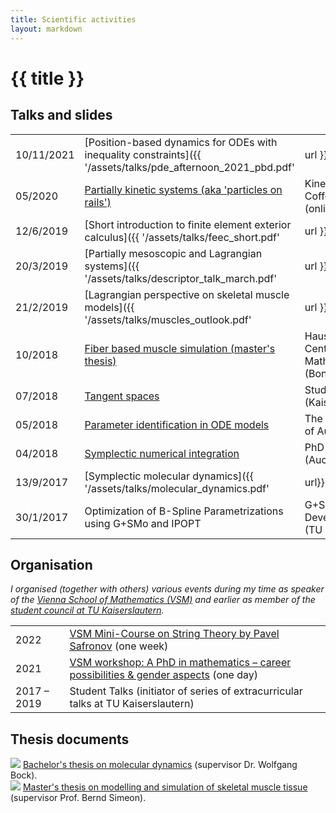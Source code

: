 ```yaml
---
title: Scientific activities
layout: markdown 
---
```


# {{ title }}

## Talks and slides






| | | |
|---|---|---|
| 10/11/2021 | [Position-based dynamics for ODEs with inequality constraints]({{ '/assets/talks/pde_afternoon_2021_pbd.pdf' | url }}) | PDE afternoon (Vienna) |
| 05/2020 | [Partially kinetic systems (aka 'particles on rails')](https://steffenpl.github.io/MyPaintEdSlidesExamples/talks/2020/partially_kinetic_systems/index.html) | Kinetic Theory Coffee Break (online) |
| 12/6/2019 | [Short introduction to finite element exterior calculus]({{ '/assets/talks/feec_short.pdf' | url }}) | PhD seminar (Kaiserslautern) | 
| 20/3/2019 | [Partially mesoscopic and Lagrangian systems]({{ '/assets/talks/descriptor_talk_march.pdf' | url }}) | DESCRIPTOR (Paderborn) |
| 21/2/2019 | [Lagrangian perspective on skeletal muscle models]({{ '/assets/talks/muscles_outlook.pdf' | url }}) | GAMM, 90th Annual Meeting (Vienna) | 
| 10/2018 | [Fiber based muscle simulation (master's thesis)](https://steffenpl.github.io/MyPaintEdSlidesExamples/talks/2018/master_thesis_short/index.html) | Hausdorff Center of Mathematics (Bonn) |
| 07/2018 | [Tangent spaces](https://steffenpl.github.io/MyPaintEdSlidesExamples/talks/2018/student_talk/index.html) | Student-Talk (Kaiserslautern) |
| 05/2018 | [Parameter identification in ODE models](https://steffenpl.github.io/MyPaintEdSlidesExamples/talks/2018/param_id_in_ode/index.html) | The University of Auckland |
| 04/2018 | [Symplectic numerical integration](https://steffenpl.github.io/MyPaintEdSlidesExamples/talks/2018/symplectic_methods/index.html#/) | PhD seminar (Auckland) |
| 13/9/2017 | [Symplectic molecular dynamics]({{ '/assets/talks/molecular_dynamics.pdf' | url}}) | 19th ÖMG Meeting and Annual DMV Meeting (Salzburg) |
| 30/1/2017 | Optimization of B-Spline Parametrizations using G+SMo and IPOPT | G+SMo Developer Days (TU Delft) |

## Organisation

_I organised (together with others) various events during my time as speaker of the [Vienna School of Mathematics (VSM)](https://vsmath.at) and earlier as member of the [student council at TU Kaiserslautern](https://www.mathematik.uni-kl.de/fachschaft-mathematik)._

| | | |
|---|---|---|
| 2022 | [VSM Mini-Course on String Theory by Pavel Safronov](https://hackmd.io/@vsm/string-theory) (one week) |
| 2021 | [VSM workshop: A PhD in mathematics &ndash; career possibilities & gender aspects](https://ps-mathematik.univie.ac.at/e/index.php?event=VSM-WS2021) (one day)  |
| 2017 &ndash; 2019 | Student Talks (initiator of series of extracurricular talks at TU Kaiserslautern) |

## Thesis documents

<div class="grid md:grid-cols-2 gap-4">
<div onclick="location.href='/steffen.plunder/assets/thesis/plunder_bachelor_thesis.pdf'" class="cursor-pointer drop-shadow-xl">
<img src="{{ 'imgs/bachelor_thesis_preview.png' | url }}">
<a href="{{ '/assets/thesis/plunder_bachelor_thesis.pdf'| url }}">Bachelor's thesis on molecular dynamics</a> (supervisor Dr. Wolfgang Bock).
</div>

<div onclick="location.href='/steffen.plunder/assets/thesis/plunder_masters_thesis.pdf'" class="cursor-pointer drop-shadow-xl">
<img src="{{ 'imgs/master_thesis_preview.png' | url }}">
<a href="{{ '/assets/thesis/plunder_masters_thesis.pdf'| url }}">Master's thesis on modelling and simulation of skeletal muscle tissue</a> (supervisor Prof. Bernd Simeon). 
</div>
</div>